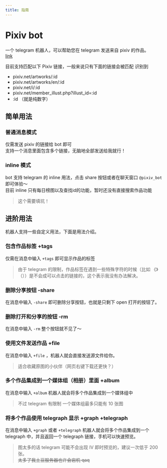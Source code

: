 ```yaml
---
title: 指南
---
```

# Pixiv bot
一个 telegram 机器人，可以帮助您在 telegram 发送来自 pixiv 的作品。  
[link](https://t.me/pixiv_bot)  

目前支持匹配以下 Pixiv 链接，一般来说只有下面的链接会被匹配 识别到
- pixiv.net/artworks/:id
- pixiv.net/artworks/en/:id
- pixiv.net/i/:id
- pixiv.net/member_illust.php?illust_id=:id
- :id （就是纯数字）
## 简单用法
### 普通消息模式
仅需发送 pixiv 的链接给 bot 即可  
支持一个消息里面包含多个链接，无脑地全部发送给我就行！

### inline 模式
bot 支持 telegram 的 inline 用法，点击 share 按钮或者在聊天窗口 `@pixiv_bot` 即可体验～  
目前 inline 只有每日榜图以及查找id的功能，暂时还没有直接搜索作品功能

> 这个需要填坑！

## 进阶用法
机器人支持一些自定义用法，下面是用法介绍。

### 包含作品标签 +tags
仅需在消息中输入 `+tags` 即可显示作品的标签  
> 由于 telegram 的限制，作品标签在遇到一些特殊字符的时候（比如 《》（））是不会成可以点击的链接的，这个表示我没有办法解决。  

### 删除分享按钮 -share
在消息中输入 `-share` 即可删除分享按钮，也就是只剩下 open 打开的按钮了。

### 删除打开和分享的按钮 -rm

在消息中输入 `-rm` 整个按钮就不见了～

### 使用文件发送作品 +file

在消息中输入 `+file` ，机器人就会直接发送源文件给你。  
> 适合收藏原图的小伙伴（网页右键下载还更快？）

### 多个作品集成到一个媒体组（相册）里面 +album

在消息中输入 `+album` 机器人就会将多个作品集成到一个媒体组中  
> 不过 telegram 有限制 一个媒体组最多只能有 10 张图

### 将多个作品使用 telegraph 显示 +graph +telegraph

在消息中输入 `+graph` 或者 `+telegraph` 机器人就会将多个作品集成到一个 telegraph 中，并且返回一个 telegraph 链接，手机可以快速预览。

> 图太多的话 telegram 可能不会出现 IV 即时预览的，建议一次低于 200 张。  
~~太多了我土豆服务器也许会宕机 qaq~~
